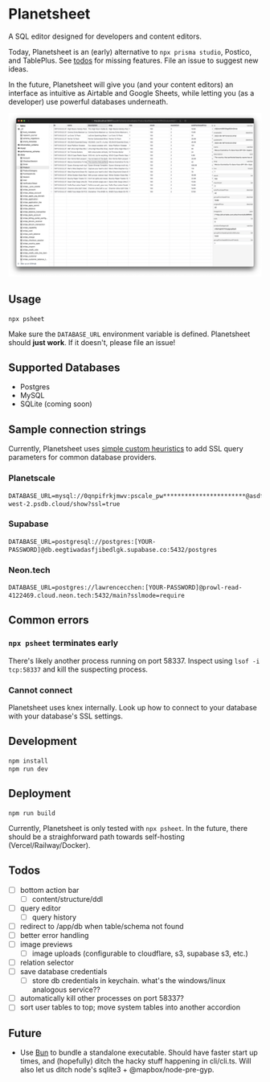 # Planetsheet

A SQL editor designed for developers and content editors.

Today, Planetsheet is an (early) alternative to `npx prisma studio`, Postico, and TablePlus. See [todos](#todos) for missing features. File an issue to suggest new ideas.

In the future, Planetsheet will give you (and your content editors) an interface as intuitive as Airtable and Google Sheets, while letting you (as a developer) use powerful databases underneath.

![Planetsheet demo screenshot](/assets/demo-screenshot-2.png)

## Usage

```
npx psheet
```

Make sure the `DATABASE_URL` environment variable is defined. Planetsheet should **just work**. If it doesn't, please file an issue!

## Supported Databases

- Postgres
- MySQL
- SQLite (coming soon)

## Sample connection strings

Currently, Planetsheet uses [simple custom heuristics](/src/backend/utils/db.ts) to add SSL query parameters for common database providers.

### Planetscale

```
DATABASE_URL=mysql://0qnpifrkjmwv:pscale_pw***********************@asdfojklae.r.us-west-2.psdb.cloud/show?ssl=true
```

### Supabase

```
DATABASE_URL=postgresql://postgres:[YOUR-PASSWORD]@db.eegtiwadasfjibedlgk.supabase.co:5432/postgres
```

### Neon.tech

```
DATABASE_URL=postgres://lawrencecchen:[YOUR-PASSWORD]@prowl-read-4122469.cloud.neon.tech:5432/main?sslmode=require
```

## Common errors

### `npx psheet` terminates early

There's likely another process running on port 58337. Inspect using `lsof -i tcp:58337` and kill the suspecting process.

### Cannot connect

Planetsheet uses knex internally. Look up how to connect to your database with your database's SSL settings.

## Development

```
npm install
npm run dev
```

## Deployment

```
npm run build
```

Currently, Planetsheet is only tested with `npx psheet`. In the future, there should be a straighforward path towards self-hosting (Vercel/Railway/Docker).

## Todos

- [ ] bottom action bar
  - [ ] content/structure/ddl
- [ ] query editor
  - [ ] query history
- [ ] redirect to /app/db when table/schema not found
- [ ] better error handling
- [ ] image previews
  - [ ] image uploads (configurable to cloudflare, s3, supabase s3, etc.)
- [ ] relation selector
- [ ] save database credentials
  - [ ] store db credentials in keychain. what's the windows/linux analogous service??
- [ ] automatically kill other processes on port 58337?
- [ ] sort user tables to top; move system tables into another accordion

## Future

- Use [Bun](https://github.com/oven-sh/bun/issues/441) to bundle a standalone executable. Should have faster start up times, and (hopefully) ditch the hacky stuff happening in cli/cli.ts. Will also let us ditch node's sqlite3 + @mapbox/node-pre-gyp.
